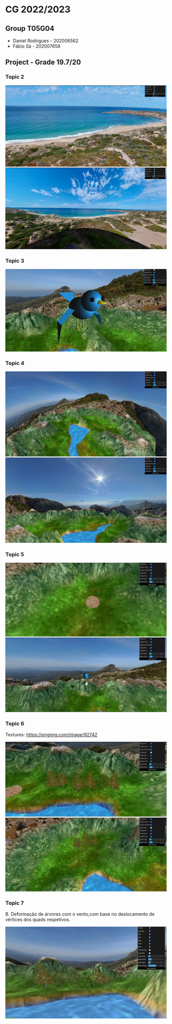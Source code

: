 # CG 2022/2023

## Group T05G04

- Daniel Rodrigues - 202006562
- Fábio Sá - 202007658

## Project - Grade 19.7/20

### Topic 2

![Panorama 1](screenshots/project-t05g04-2a.png)
![Panorama 2](screenshots/project-t05g04-2b.png)

### Topic 3

![Bird](screenshots/project-t05g04-3.png)

### Topic 4

![Terrain 1](screenshots/project-t05g04-4a.png)
![Terrain 2](screenshots/project-t05g04-4b.png)

### Topic 5

![Nest and Eggs 1](screenshots/project-t05g04-5a.png)
![Nest and Eggs 1](screenshots/project-t05g04-5b.png)

### Topic 6

Textures: https://pngimg.com/image/92742 

![Trees 1](screenshots/project-t05g04-6a.png)
![Trees 1](screenshots/project-t05g04-6b.png)

### Topic 7

B. Deformação de árvores com o vento,com base no deslocamento de vértices dos quads respetivos.

![Wind](screenshots/project-t05g04-7.png)